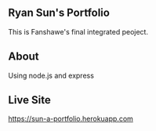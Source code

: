 
## Ryan Sun's Portfolio

This is Fanshawe's final integrated peoject. 

## About

Using node.js and express

## Live Site

https://sun-a-portfolio.herokuapp.com



